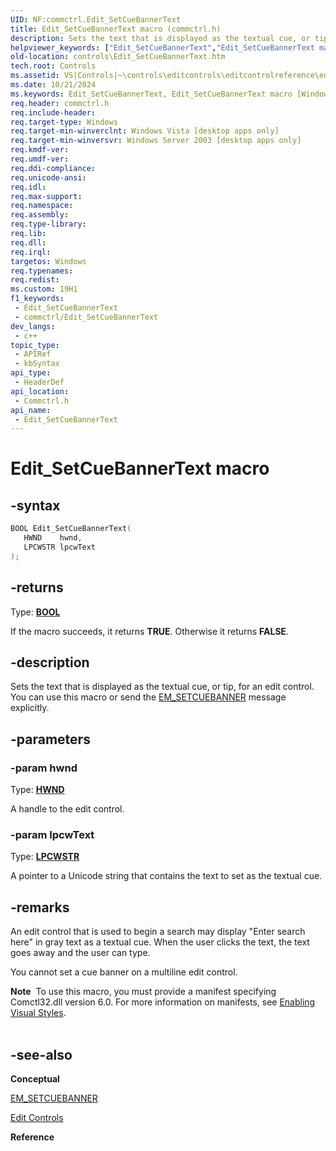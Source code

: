 ```yaml
---
UID: NF:commctrl.Edit_SetCueBannerText
title: Edit_SetCueBannerText macro (commctrl.h)
description: Sets the text that is displayed as the textual cue, or tip, for an edit control. You can use this macro or send the EM_SETCUEBANNER message explicitly. (Edit_SetCueBannerText)
helpviewer_keywords: ["Edit_SetCueBannerText","Edit_SetCueBannerText macro [Windows Controls]","_win32_Edit_SetCueBannerText","_win32_Edit_SetCueBannerText_cpp","commctrl/Edit_SetCueBannerText","controls.Edit_SetCueBannerText","controls._win32_Edit_SetCueBannerText"]
old-location: controls\Edit_SetCueBannerText.htm
tech.root: Controls
ms.assetid: VS|Controls|~\controls\editcontrols\editcontrolreference\editcontrolmacros\edit_setcuebannertext.htm
ms.date: 10/21/2024
ms.keywords: Edit_SetCueBannerText, Edit_SetCueBannerText macro [Windows Controls], _win32_Edit_SetCueBannerText, _win32_Edit_SetCueBannerText_cpp, commctrl/Edit_SetCueBannerText, controls.Edit_SetCueBannerText, controls._win32_Edit_SetCueBannerText
req.header: commctrl.h
req.include-header: 
req.target-type: Windows
req.target-min-winverclnt: Windows Vista [desktop apps only]
req.target-min-winversvr: Windows Server 2003 [desktop apps only]
req.kmdf-ver: 
req.umdf-ver: 
req.ddi-compliance: 
req.unicode-ansi: 
req.idl: 
req.max-support: 
req.namespace: 
req.assembly: 
req.type-library: 
req.lib: 
req.dll: 
req.irql: 
targetos: Windows
req.typenames: 
req.redist: 
ms.custom: 19H1
f1_keywords:
 - Edit_SetCueBannerText
 - commctrl/Edit_SetCueBannerText
dev_langs:
 - c++
topic_type:
 - APIRef
 - kbSyntax
api_type:
 - HeaderDef
api_location:
 - Commctrl.h
api_name:
 - Edit_SetCueBannerText
---
```


# Edit_SetCueBannerText macro

## -syntax

```cpp
BOOL Edit_SetCueBannerText(
   HWND    hwnd,
   LPCWSTR lpcwText
);
```

## -returns

Type: **[BOOL](/windows/desktop/winprog/windows-data-types)**

If the macro succeeds, it returns <b>TRUE</b>. Otherwise it returns <b>FALSE</b>.


## -description

Sets the text that is displayed as the textual cue, or tip, for an edit control. You can use this macro or send the <a href="/windows/desktop/Controls/em-setcuebanner">EM_SETCUEBANNER</a> message explicitly.

## -parameters

### -param hwnd

Type: <b><a href="/windows/desktop/WinProg/windows-data-types">HWND</a></b>

A handle to the edit control.

### -param lpcwText

Type: <b><a href="/windows/desktop/WinProg/windows-data-types">LPCWSTR</a></b>

A pointer to a Unicode string that contains the text to set as the textual cue.

## -remarks

An edit control that is used to begin a search may display "Enter search here" in gray text as a textual cue. When the user clicks the text, the text goes away and the user can type.

You cannot set a cue banner on a multiline edit control.

<div class="alert"><b>Note</b>  To use this macro, you must provide a manifest specifying Comctl32.dll version 6.0. For more information on manifests, see <a href="/windows/desktop/Controls/cookbook-overview">Enabling Visual Styles</a>.</div>
<div> </div>

## -see-also

<b>Conceptual</b>



<a href="/windows/desktop/Controls/em-setcuebanner">EM_SETCUEBANNER</a>



<a href="/windows/desktop/Controls/edit-controls">Edit Controls</a>



<b>Reference</b>
